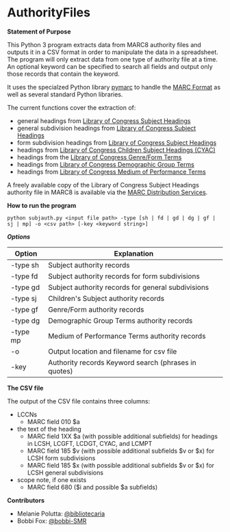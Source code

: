 # AuthorityFiles

**Statement of Purpose**

This Python 3 program extracts data from MARC8 authority files and outputs it in a CSV format in order to manipulate the data in a spreadsheet. The program will only extract data from one type of authority file at a time. An optional keyword can be specified to search all fields and output only those records that contain the keyword. 

It uses the specialzed Python library [pymarc](https://pymarc.readthedocs.io/en/latest/) to handle the [MARC Format](https://www.loc.gov/marc/) as well as several standard Python libraries.

The current functions cover the extraction of:

+ general headings from [Library of Congress Subject Headings](https://www.loc.gov/aba/publications/FreeLCSH/freelcsh.html)
+ general subdivision headings from [Library of Congress Subject Headings](https://www.loc.gov/aba/publications/FreeLCSH/freelcsh.html)
+ form subdivision headings from [Library of Congress Subject Headings](https://www.loc.gov/aba/publications/FreeLCSH/freelcsh.html)
+ headings from [Library of Congress Children Subject Headings (CYAC)](https://www.loc.gov/aba/publications/FreeCYAC/freecyac.html)
+ headings from the [Library of Congress Genre/Form Terms](https://www.loc.gov/aba/publications/FreeLCGFT/freelcgft.html)
+ headings from [Library of Congress Demographic Group Terms](https://www.loc.gov/aba/publications/FreeLCdgt/freelcdgt.html)
+ headings from [Library of Congress Medium of Performance Terms](https://www.loc.gov/aba/publications/FreeLCMPY/freelcmpt.html)

A freely available copy of the Library of Congress Subject Headings authority file in MARC8 is available via the [MARC Distribution Services](https://www.loc.gov/cds/products/MDSConnect-subject_authorities.html).


**How to run the program**

`python subjauth.py <input file path> -type [sh | fd | gd | dg | gf | sj | mp] -o <csv path> [-key <keyword string>]`

***Options***

| Option  | Explanation |
| ------------- | ------------- |
| -type sh  | Subject authority records  |
| -type fd  | Subject authority records for form subdivisions  |
| -type gd  | Subject authority records for general subdivisions  |
| -type sj  | Children's Subject authority records |
| -type gf  | Genre/Form authority records |
| -type dg  | Demographic Group Terms authority records |
| -type mp  | Medium of Performance Terms authority records |
| -o  | Output location and filename for csv file |
| -key  | Authority records Keyword search (phrases in quotes) |

**The CSV file**

The output of the CSV file contains three columns: 
+ LCCNs
  + MARC field 010 $a
+ the text of the heading
  + MARC field 1XX $a (with possible additional subfields) for headings in LCSH, LCGFT, LCDGT, CYAC, and LCMPT
  + MARC field 185 $v (with possible additional subfields $v or $x) for LCSH form subdivisions
  + MARC field 185 $x (with possible additional subfields $v or $x) for LCSH general subdivisions
+ scope note, if one exists
  + MARC field 680 ($i and possible $a subfields)

**Contributors**

+ Melanie Polutta: [@bibliotecaria](https://github.com/bibliotecaria)
+ Bobbi Fox: [@bobbi-SMR](https://github.com/bobbi-SMR)
